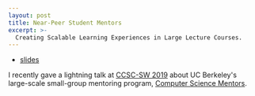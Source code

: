 ```yaml
---
layout: post
title: Near-Peer Student Mentors
excerpt: >-
  Creating Scalable Learning Experiences in Large Lecture Courses.
---
```


- [slides](https://docs.google.com/presentation/d/1tCFBy31qBpC3OPKbmPjEb57hDJdwJx0891KVHTGxR-k/edit?usp=sharing)

I recently gave a lightning talk at [CCSC-SW 2019][] about UC Berkeley's
large-scale small-group mentoring program, [Computer Science Mentors][].

[CCSC-SW 2019]: http://ccsc.org/southwestern/2019/index.php
[Computer Science Mentors]: https://csmentors.berkeley.edu/
